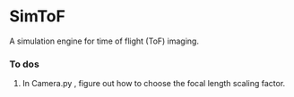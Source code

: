 # SimToF

A simulation engine for time of flight (ToF) imaging.

### To dos

1. In Camera.py , figure out how to choose the focal length scaling factor.